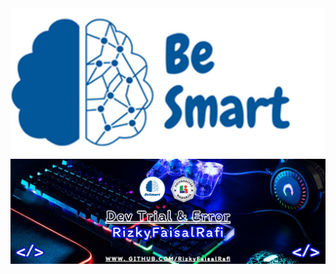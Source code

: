 <!--   Author: RIFARA
       DC invite: ...
       GitHub: ...
       Discord: ... -->
       
<img src="https://raw.githubusercontent.com/RizkyFaisalRafi/banner/main/Banner.png">
<img src="https://raw.githubusercontent.com/RizkyFaisalRafi/banner/main/Banner2.png">
